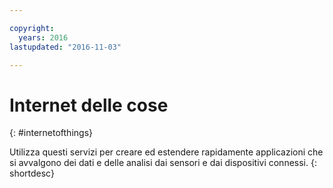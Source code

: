 ```yaml
---

copyright:
  years: 2016
lastupdated: "2016-11-03"

---
```


# Internet delle cose
{: #internetofthings}

Utilizza questi
servizi per creare ed estendere rapidamente applicazioni che
si avvalgono dei dati e delle analisi dai sensori e dai dispositivi connessi.
{: shortdesc}
